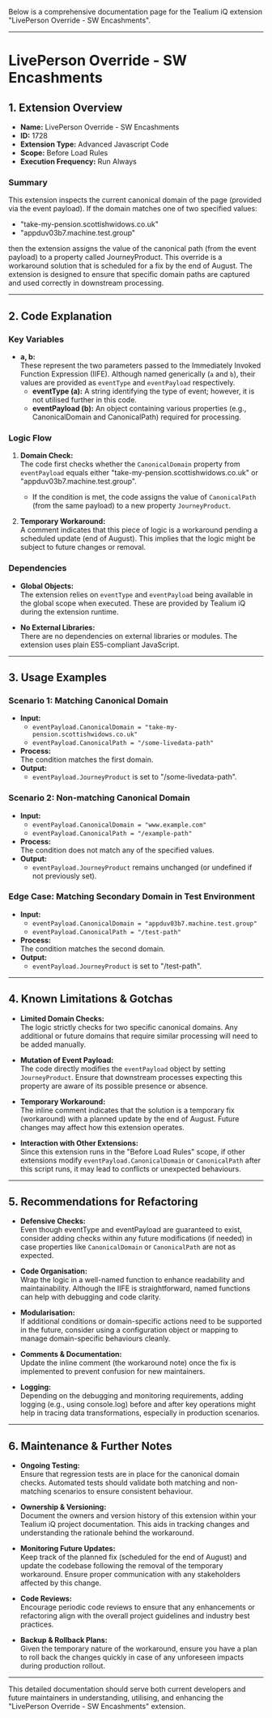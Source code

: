 Below is a comprehensive documentation page for the Tealium iQ extension "LivePerson Override - SW Encashments".

---

# LivePerson Override - SW Encashments

## 1. Extension Overview

- **Name:** LivePerson Override - SW Encashments  
- **ID:** 1728  
- **Extension Type:** Advanced Javascript Code  
- **Scope:** Before Load Rules  
- **Execution Frequency:** Run Always  

### Summary
This extension inspects the current canonical domain of the page (provided via the event payload). If the domain matches one of two specified values:
- "take-my-pension.scottishwidows.co.uk"  
- "appduv03b7.machine.test.group"

then the extension assigns the value of the canonical path (from the event payload) to a property called JourneyProduct. This override is a workaround solution that is scheduled for a fix by the end of August. The extension is designed to ensure that specific domain paths are captured and used correctly in downstream processing.

---

## 2. Code Explanation

### Key Variables

- **a, b:**  
  These represent the two parameters passed to the Immediately Invoked Function Expression (IIFE). Although named generically (`a` and `b`), their values are provided as `eventType` and `eventPayload` respectively.  
  - **eventType (a):** A string identifying the type of event; however, it is not utilised further in this code.  
  - **eventPayload (b):** An object containing various properties (e.g., CanonicalDomain and CanonicalPath) required for processing.

### Logic Flow

1. **Domain Check:**  
   The code first checks whether the `CanonicalDomain` property from `eventPayload` equals either "take-my-pension.scottishwidows.co.uk" or "appduv03b7.machine.test.group".  
   - If the condition is met, the code assigns the value of `CanonicalPath` (from the same payload) to a new property `JourneyProduct`.

2. **Temporary Workaround:**  
   A comment indicates that this piece of logic is a workaround pending a scheduled update (end of August). This implies that the logic might be subject to future changes or removal.

### Dependencies

- **Global Objects:**  
  The extension relies on `eventType` and `eventPayload` being available in the global scope when executed. These are provided by Tealium iQ during the extension runtime.

- **No External Libraries:**  
  There are no dependencies on external libraries or modules. The extension uses plain ES5-compliant JavaScript.

---

## 3. Usage Examples

### Scenario 1: Matching Canonical Domain
- **Input:**  
  - `eventPayload.CanonicalDomain = "take-my-pension.scottishwidows.co.uk"`
  - `eventPayload.CanonicalPath = "/some-livedata-path"`
- **Process:**  
  The condition matches the first domain.  
- **Output:**  
  - `eventPayload.JourneyProduct` is set to "/some-livedata-path".

### Scenario 2: Non-matching Canonical Domain
- **Input:**  
  - `eventPayload.CanonicalDomain = "www.example.com"`
  - `eventPayload.CanonicalPath = "/example-path"`
- **Process:**  
  The condition does not match any of the specified values.  
- **Output:**  
  - `eventPayload.JourneyProduct` remains unchanged (or undefined if not previously set).

### Edge Case: Matching Secondary Domain in Test Environment
- **Input:**  
  - `eventPayload.CanonicalDomain = "appduv03b7.machine.test.group"`
  - `eventPayload.CanonicalPath = "/test-path"`
- **Process:**  
  The condition matches the second domain.  
- **Output:**  
  - `eventPayload.JourneyProduct` is set to "/test-path".

---

## 4. Known Limitations & Gotchas

- **Limited Domain Checks:**  
  The logic strictly checks for two specific canonical domains. Any additional or future domains that require similar processing will need to be added manually.

- **Mutation of Event Payload:**  
  The code directly modifies the `eventPayload` object by setting `JourneyProduct`. Ensure that downstream processes expecting this property are aware of its possible presence or absence.

- **Temporary Workaround:**  
  The inline comment indicates that the solution is a temporary fix (workaround) with a planned update by the end of August. Future changes may affect how this extension operates.

- **Interaction with Other Extensions:**  
  Since this extension runs in the "Before Load Rules" scope, if other extensions modify `eventPayload.CanonicalDomain` or `CanonicalPath` after this script runs, it may lead to conflicts or unexpected behaviours.

---

## 5. Recommendations for Refactoring

- **Defensive Checks:**  
  Even though eventType and eventPayload are guaranteed to exist, consider adding checks within any future modifications (if needed) in case properties like `CanonicalDomain` or `CanonicalPath` are not as expected.
  
- **Code Organisation:**  
  Wrap the logic in a well-named function to enhance readability and maintainability. Although the IIFE is straightforward, named functions can help with debugging and code clarity.

- **Modularisation:**  
  If additional conditions or domain-specific actions need to be supported in the future, consider using a configuration object or mapping to manage domain-specific behaviours cleanly.

- **Comments & Documentation:**  
  Update the inline comment (the workaround note) once the fix is implemented to prevent confusion for new maintainers.

- **Logging:**  
  Depending on the debugging and monitoring requirements, adding logging (e.g., using console.log) before and after key operations might help in tracing data transformations, especially in production scenarios.

---

## 6. Maintenance & Further Notes

- **Ongoing Testing:**  
  Ensure that regression tests are in place for the canonical domain checks. Automated tests should validate both matching and non-matching scenarios to ensure consistent behaviour.

- **Ownership & Versioning:**  
  Document the owners and version history of this extension within your Tealium iQ project documentation. This aids in tracking changes and understanding the rationale behind the workaround.

- **Monitoring Future Updates:**  
  Keep track of the planned fix (scheduled for the end of August) and update the codebase following the removal of the temporary workaround. Ensure proper communication with any stakeholders affected by this change.

- **Code Reviews:**  
  Encourage periodic code reviews to ensure that any enhancements or refactoring align with the overall project guidelines and industry best practices.

- **Backup & Rollback Plans:**  
  Given the temporary nature of the workaround, ensure you have a plan to roll back the changes quickly in case of any unforeseen impacts during production rollout.

---

This detailed documentation should serve both current developers and future maintainers in understanding, utilising, and enhancing the "LivePerson Override - SW Encashments" extension.